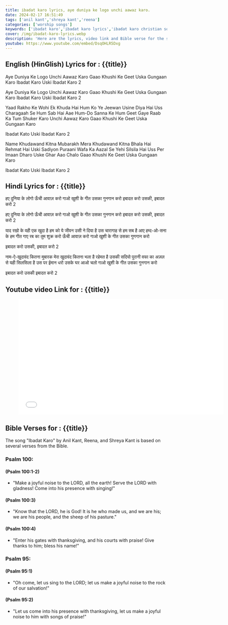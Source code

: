```yaml
---
title: ibadat karo lyrics, aye duniya ke logo unchi aawaz karo.
date: 2024-02-17 16:51:49
tags: ['anil kant','shreya kant','reena']
categories: ['worship songs']
keywords: ['ibadat karo','ibadat karo lyrics','ibadat karo christian song lyrics']
cover: /img/ibadat-karo-lyrics.webp
description: 'Here are the lyrics, video link and Bible verse for the song "Ibadat Karo" by Anil Kant, Reena, and Shreya Kant. The song is based on several verses from the Bible.'
youtube: https://www.youtube.com/embed/DsqOHLR5Dxg
---
```

## English (HinGlish) Lyrics for : {{title}}

Aye Duniya Ke Logo
Unchi Aawaz Karo
Gaao Khushi Ke Geet
Uska Gungaan Karo
Ibadat Karo Uski Ibadat Karo  2

Aye Duniya Ke Logo
Unchi Aawaz Karo
Gaao Khushi Ke Geet
Uska Gungaan Karo
Ibadat Karo Uski Ibadat Karo  2
 
Yaad Rakho Ke Wohi Ek Khuda Hai
Hum Ko Ye Jeewan Usine Diya Hai
Uss Charagaah Se Hum Sab Hai Aae
Hum-Do Sanna Ke Hum Geet Gaye
Raab Ka Tum Shuker Karo
Unchi Aawaz Karo
Gaao Khushi Ke Geet
Uska Gungaan Karo
 
Ibadat Kato Uski Ibadat Karo  2
 
Name Khudawand Kitna Mubarakh
Mera Khudawand Kitna Bhala Hai
Rehmat Hai Uski Sadiyon Puraani
Wafa Ka Aazal Se Yehi Silsila Hai
Uss Per Imaan Dharo
Uske Ghar Aao Chalo Gaao Khushi
Ke Geet Uska Gungaan Karo
 
Ibadat Kato Uski Ibadat Karo 2

## Hindi Lyrics for : {{title}}

हए दुनिया के लोगो
ऊँची आवाज़ करो 
गाओ खुशी के गीत 
उसका गुनगान करो 
इबादत करो उसकी, इबादत करो 2

हए दुनिया के लोगो
ऊँची आवाज़ करो 
गाओ खुशी के गीत 
उसका गुनगान करो
इबादत करो उसकी, इबादत करो 2

याद रखो के वही एक खुदा है 
हम को ये जीवन उसी ने दिया है 
उस चारागाह से हम सब है आए 
हम्द-ओ-सना के हम गीत गाए 
रब का तुम शुक्र करो 
ऊँची आवाज़ करो 
गाओ खुशी के गीत 
उसका गुणगान करो  

इबादत करो उसकी, इबादत करो 2

नाम-ऐ-खुदावंद कितना मुबारक 
मेरा खुदावंद कितना भला है 
रहेमत है उसकी सदियो पुरानी 
वफा का अज़ल से यही सिलसिला है 
उस पर ईमान धरो 
उसके घर आओ चलो 
गाओ खुशी के गीत 
उसका गुनगान करो 

इबादत करो उसकी इबादत करो 2

## Youtube video Link for : {{title}}
<figure class="image is-16by9">
<iframe class="has-ratio" width="640" height="360"
src={{youtube}}
frameborder="0" allow="accelerometer; autoplay; clipboard-write; encrypted-media; gyroscope; picture-in-picture" allowfullscreen></iframe>
</figure>

## Bible Verses for : {{title}}
The song "Ibadat Karo" by Anil Kant, Reena, and Shreya Kant is based on several verses from the Bible.

### Psalm 100:

#### (Psalm 100:1-2)
  - "Make a joyful noise to the LORD, all the earth! Serve the LORD with gladness! Come into his presence with singing!" 
#### (Psalm 100:3)
  - "Know that the LORD, he is God! It is he who made us, and we are his; we are his people, and the sheep of his pasture." 
#### (Psalm 100:4) 
  - "Enter his gates with thanksgiving, and his courts with praise! Give thanks to him; bless his name!" 

### Psalm 95:
#### (Psalm 95:1)
  - "Oh come, let us sing to the LORD; let us make a joyful noise to the rock of our salvation!" 
#### (Psalm 95:2)
  - "Let us come into his presence with thanksgiving, let us make a joyful noise to him with songs of praise!"
